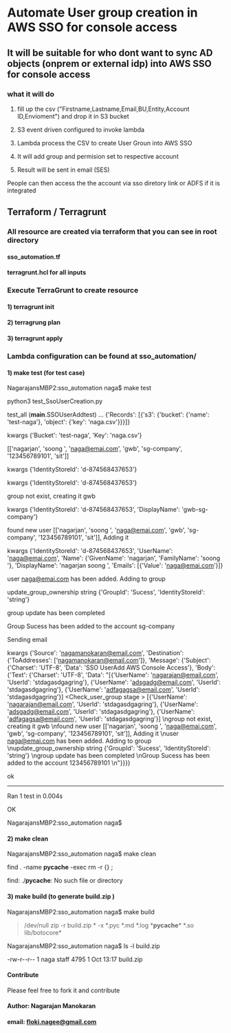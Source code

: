 # Automate User group creation in AWS SSO for console access

## It will be suitable for who dont want to sync AD objects (onprem or external idp) into AWS SSO for console access

### what it will do
1) fill up the csv ("Firstname,Lastname,Email,BU,Entity,Account ID,Envioment") and drop it in S3 bucket 

2) S3 event driven configured to invoke lambda

3) Lambda process the CSV to create User Groun into AWS SSO

4) It will add group and permision set to respective account

5) Result will be sent in email (SES)

People can then access the the account via sso diretory link or ADFS if it is integrated

## Terraform / Terragrunt

### All resource are created via terraform that you can see in root directory


#### sso_automation.tf 


#### terragrunt.hcl for all inputs

### Execute TerraGrunt to create resource 
#### 1) terragrunt init
#### 2) terragrung plan
#### 3) terragrunt apply

### Lambda configuration can be found at sso_automation/

#### 1) make test (for test case)


NagarajansMBP2:sso_automation naga$ make test

python3 test_SsoUserCreation.py

test_all (__main__.SSOUserAddtest) ... {'Records': [{'s3': {'bucket': {'name': 'test-naga'}, 'object': {'key': 'naga.csv'}}}]}

kwargs {'Bucket': 'test-naga', 'Key': 'naga.csv'}

[['nagarjan', 'soong ', 'naga@emai.com', 'gwb', 'sg-company', '123456789101', 'sit']]

kwargs {'IdentityStoreId': 'd-874568437653'}

kwargs {'IdentityStoreId': 'd-874568437653'}

group not exist, creating it gwb

kwargs {'IdentityStoreId': 'd-874568437653', 'DisplayName': 'gwb-sg-company'}

found new user [['nagarjan', 'soong ', 'naga@emai.com', 'gwb', 'sg-company', '123456789101', 'sit']], Adding it

kwargs {'IdentityStoreId': 'd-874568437653', 'UserName': 'naga@emai.com', 'Name': {'GivenName': 'nagarjan', 'FamilyName': 'soong '}, 'DisplayName': 'nagarjan soong ', 'Emails': [{'Value': 'naga@emai.com'}]}

user naga@emai.com has been added. Adding to group

update_group_ownership string {'GroupId': 'Sucess', 'IdentityStoreId': 'string'}

group update has been completed

Group Sucess has been added to the account sg-company

Sending email

kwargs {'Source': 'nagamanokaran@email.com', 'Destination': {'ToAddresses': ['nagamanokaran@email.com']}, 'Message': {'Subject': {'Charset': 'UTF-8', 'Data': 'SSO UserAdd AWS Console Access'}, 'Body': {'Text': {'Charset': 'UTF-8', 'Data': "[{'UserName': 'nagarajan@email.com', 'UserId': 'stdagasdgagring'}, {'UserName': 'adsgadg@email.com', 'UserId': 'stdagasdgagring'}, {'UserName': 'adfagagsa@email.com', 'UserId': 'stdagasdgagring'}] <Check_user_group stage > [{'UserName': 'nagarajan@email.com', 'UserId': 'stdagasdgagring'}, {'UserName': 'adsgadg@email.com', 'UserId': 'stdagasdgagring'}, {'UserName': 'adfagagsa@email.com', 'UserId': 'stdagasdgagring'}] \ngroup not exist, creating it gwb \nfound new user [['nagarjan', 'soong ', 'naga@emai.com', 'gwb', 'sg-company', '123456789101', 'sit']], Adding it \nuser naga@emai.com has been added. Adding to group \nupdate_group_ownership string {'GroupId': 'Sucess', 'IdentityStoreId': 'string'} \ngroup update has been completed \nGroup Sucess has been added to the account 123456789101 \n"}}}}

ok

----------------------------------------------------------------------


Ran 1 test in 0.004s


OK


NagarajansMBP2:sso_automation naga$ 

#### 2) make clean

NagarajansMBP2:sso_automation naga$ make clean

find . -name __pycache__ -exec rm -r {} \;

find: ./__pycache__: No such file or directory


#### 3) make build (to generate build.zip )


NagarajansMBP2:sso_automation naga$ make build

>/dev/null zip -r build.zip * -x \*.pyc \*.md \*.log \*__pycache__\* \*.so lib/botocore\*

NagarajansMBP2:sso_automation naga$ ls -l build.zip

-rw-r--r--  1 naga  staff  4795  1 Oct 13:17 build.zip



#### Contribute

Please feel free to fork it and contribute

#### Author: Nagarajan Manokaran

#### email: floki.nagee@gmail.com

